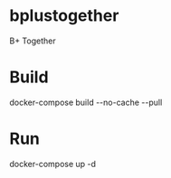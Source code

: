 # bplustogether
B+ Together

# Build
docker-compose build --no-cache --pull

# Run
docker-compose up -d
